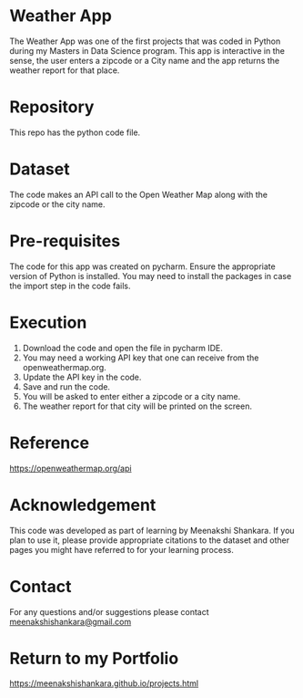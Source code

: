 
# Weather App

The Weather App was one of the first projects that was coded in Python during my Masters in Data Science program. 
This app is interactive in the sense, the user enters a zipcode or a City name and the app returns the weather report for that place.

# Repository

This repo has the python code file.

# Dataset

The code makes an API call to the Open Weather Map along with the zipcode or the city name.

# Pre-requisites

The code for this app was created on pycharm. Ensure the appropriate version of Python is installed.
You may need to install the packages in case the import step in the code fails.

# Execution

1. Download the code and open the file in pycharm IDE.
2. You may need a working API key that one can receive from the openweathermap.org.
3. Update the API key in the code.
4. Save and run the code.
5. You will be asked to enter either a zipcode or a city name.
6. The weather report for that city will be printed on the screen.

# Reference

https://openweathermap.org/api 

# Acknowledgement 
This code was developed as part of learning by Meenakshi Shankara.
If you plan to use it, please provide appropriate citations to the dataset and other pages you might have referred to for your learning process.

# Contact
For any questions and/or suggestions please contact meenakshishankara@gmail.com

# Return to my Portfolio
https://meenakshishankara.github.io/projects.html 
